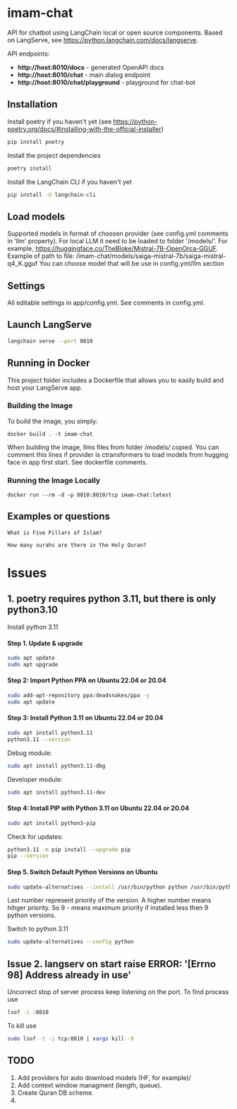 # imam-chat

API for chatbot using LangChain local or open source components. 
Based on LangServe, see https://python.langchain.com/docs/langserve.

API endpoints:
  - **http://host:8010/docs**  - generated OpenAPI docs
  - **http://host:8010/chat**  - main dialog endpoint
  - **http://host:8010/chat/playground** - playground for chat-bot

## Installation
Install poetry if you haven't yet (see https://python-poetry.org/docs/#installing-with-the-official-installer)

```bash
pip install poetry
```

Install the project dependencies

```bash
poetry install
```

Install the LangChain CLI if you haven't yet

```bash
pip install -U langchain-cli
```

## Load models
Supported models in format of choosen provider (see config.yml comments in 'llm' property).
For local LLM it need to be loaded to folder '/models/'.
For example, https://huggingface.co/TheBloke/Mistral-7B-OpenOrca-GGUF.
Example of path to file: /imam-chat/models/saiga-mistral-7b/saiga-mistral-q4_K.gguf
You can choose model that will be use in config.yml/llm section

## Settings
All editable settings in app/config.yml. See comments in config.yml.

## Launch LangServe

```bash
langchain serve --port 8010
```

## Running in Docker

This project folder includes a Dockerfile that allows you to easily build and host your LangServe app.

### Building the Image

To build the image, you simply:

```shell
docker build . -t imam-chat
```

When building the image, llms files from folder /models/ copied. You can comment this lines if provider is ctransformers to load models from hugging face in app first start.
See dockerfile comments.

### Running the Image Locally

```shell
docker run --rm -d -p 8010:8010/tcp imam-chat:latest
```


## Examples or questions
```
What is Five Pillars of Islam?
```

```
How many surahs are there in the Holy Quran?
```


# Issues

## 1. poetry requires python 3.11, but there is only python3.10
Install python 3.11
#### Step 1. Update & upgrade
```bash
sudo apt update
sudo apt upgrade
```

#### Step 2: Import Python PPA on Ubuntu 22.04 or 20.04
```bash
sudo add-apt-repository ppa:deadsnakes/ppa -y
sudo apt update
```

#### Step 3: Install Python 3.11 on Ubuntu 22.04 or 20.04
```bash
sudo apt install python3.11
python3.11 --version
```
Debug module:
```bash
sudo apt install python3.11-dbg
```
Developer module:
```bash
sudo apt install python3.11-dev
```

#### Step 4: Install PIP with Python 3.11 on Ubuntu 22.04 or 20.04
```bash
sudo apt install python3-pip
```
Check for updates:
```bash
python3.11 -m pip install --upgrade pip
pip --version
```

#### Step 5. Switch Default Python Versions on Ubuntu
```bash
sudo update-alternatives --install /usr/bin/python python /usr/bin/python3.11 9
```
Last number represent priority of the version. A higher number means hihger priority. So 9 - means maximum priority if installed less then 9 python versions.

Switch to python 3.11
```bash
sudo update-alternatives --config python
```
## Issue 2. langserv on start raise ERROR: '[Errno 98] Address already in use'
Uncorrect stop of server process keep listening on the port.
To find process use 
```bash
lsof -i :8010
```

To kill use
```bash
sudo lsof -t -i tcp:8010 | xargs kill -9
```


## TODO
1. Add providers for auto download models (HF, for example)/
2. Add context window managment (length, queue).
3. Create Quran DB scheme.
4. 
